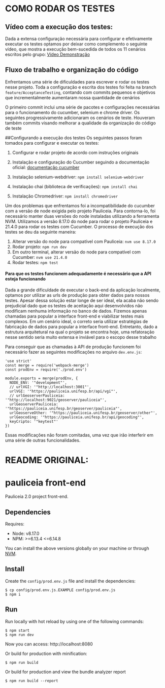 # COMO RODAR OS TESTES
## Vídeo com a execução dos testes:
Dada a extensa configuração necessária para configurar e efetivamente executar os testes optamos por deixar como complemento o seguinte vídeo, que mostra a execução bem-sucedida de todos os 11 cenários escritos pelo grupo:
[Vídeo Demonstração](https://drive.google.com/file/d/1n0qHqnQAaQkkAL2oi0DDlJYPki4rONOz/view?usp=sharing)

## Fluxo de trabalho e organização do código
Enfrentamos uma série de dificuldades para escrever e rodar os testes nesse projeto. Toda a configuração e escrita dos testes foi feita na branch `feature/AcceptanceTesting`, contando com commits pequenos e objetivos que incrementalmente aumentaram nossa quantidade de cenários

O primeiro commit inclui uma série de pacotes e configurações necessárias para o funcionamento do cucumber, selenium e chrome driver. Os seguintes progressivamente adicionaram os cenários de teste. Houveram também commits visando melhorar a qualidade da organização do código de teste

##Configurando a execução dos testes
Os seguintes passos foram tomados para configurar e executar os testes:
1. Configurar e rodar projeto de acordo com instruções originais

2. Instalação e configuração do Cucumber seguindo a documentação oficial: [documentação cucumber](https://cucumber.io/docs/guides/10-minute-tutorial/?lang=javascript)

3. Instalação selenium-webdriver:  `npm install selenium-webdriver`

4. Instalação chai (biblioteca de verificações): `npm install chai`

5. Instalação Chromedriver: `npm install chromedriver`

Um dos problemas que enfrentamos foi a incompatibilidade do cucumber com a versão de node exigida pelo projeto Pauliceia. Para contorna-lo, foi necessário manter duas versões do node instaladas utilizando a ferramenta NVM. Utilizamos a versão 8.17.0 do node para rodar o projeto Pauliceia e 21.4.0 para rodar os testes com Cucumber. O processo de execução dos testes se deu da seguinte maneira: 

1. Alterar versão do node para compatível com Pauliceia: `nvm use 8.17.0`
2. Rodar projeto: `npm run dev`
3. Em outro terminal, alterar versão do node para compatível com Cucumber: `nvm use 21.4.0`
4. Rodar testes: `npm test`

#### Para que os testes funcionem adequadamente é necessário que a API esteja funcionando
Dada a grande dificuldade de executar o back-end da aplicação localmente, optamos por utilizar as urls de produção para obter dados para nossos testes. Apesar dessa solução estar longe de ser ideal, ela acaba não sendo prejudicial dado que os testes de aceitação aqui desenvolvidos não modificam nenhuma informação no banco de dados. Fizemos apenas chamadas para popular a interface front-end e viabilizar testes mais complexos. Em um cenário ideal, o correto seria utilizar estratégias de fabricação de dados para popular a interface front-end. Entretanto, dado a estrutura arquitetural na qual o projeto se encontra hoje, uma refatoração nesse sentido seria muito extensa e inviável para o escopo desse trabalho

Para conseguir que as chamadas  à API de produção funcionem foi necessário fazer as seguintes modificações no arquivo `dev.env.js`:
```
'use strict'
const merge = require('webpack-merge')
const prodEnv = require('./prod.env')

module.exports = merge(prodEnv, {
  NODE_ENV: '"development"',
  // urlVGI: '"http://localhost:3001"',
  urlVGI: '"https://pauliceia.unifesp.br/api/vgi"',
  // urlGeoserverPauliceia: '"http://localhost:9021/geoserver/pauliceia"',
  urlGeoserverPauliceia: '"https://pauliceia.unifesp.br/geoserver/pauliceia"',
  urlGeoserveOther: '"https://pauliceia.unifesp.br/geoserver/other"',
  urlGeocoding: '"https://pauliceia.unifesp.br/api/geocoding"',
  keyCripto: '"keytest"'
})
```

Essas modificações não foram comitadas, uma vez que irão interferir em uma série de outras funcionalidades. 

# README ORIGINAL: 
# pauliceia front-end

Pauliceia 2.0 project front-end.


## Dependencies

Requires:

- Node: v8.17.0
- NPM: >=6.13.4 <=6.14.8

You can install the above versions globally on your machine or through [NVM](https://github.com/nvm-sh/nvm).


## Install

Create the `config/prod.env.js` file and install the dependencies:

```
$ cp config/prod.env.js.EXAMPLE config/prod.env.js
$ npm i
```

## Run

Run locally with hot reload by using one of the following commands:

```
$ npm start
$ npm run dev
```

Now you can access: http://localhost:8080

Or build for production with minification:

```
$ npm run build
```

Or build for production and view the bundle analyzer report

```
$ npm run build --report
```
